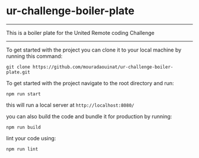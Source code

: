 # ur-challenge-boiler-plate

<hr />

This is a boiler plate for the United Remote coding Challenge <br>

<hr />

To get started with the project you can clone it to your local machine by running this command: <br>

`git clone https://github.com/mouradaouinat/ur-challenge-boiler-plate.git`<br>

To get started with the project navigate to the root directory and run:<br>

`npm run start`<br>

this will run a local server at `http://localhost:8080/`<br>

you can also build the code and bundle it for production by running:<br>

`npm run build`<br>

lint your code using:<br>

`npm run lint`<br>
